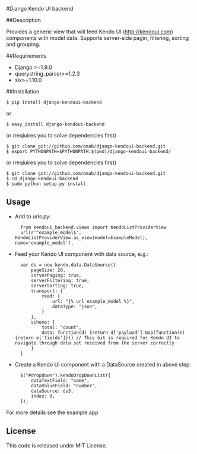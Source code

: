#Django Kendo UI backend

##Description

Provides a generic view that will feed Kendo UI (http://kendoui.com) components with model data. Supports server-side pagin, filtering, sorting and grouping.

##Requirements

* Django >=1.9.0
* querystring_parser>=1.2.3
* six>=1.10.0


##Installation

    $ pip install django-kendoui-backend

or

    $ easy_install django-kendoui-backend

or (reqiuires you to solve dependencies first)

    $ git clone git://github.com/omab/django-kendoui-backend.git
    $ export PYTHONPATH=$PYTHONPATH:$(pwd)/django-kendoui-backend/


or (reqiuires you to solve dependencies first)

    $ git clone git://github.com/omab/django-kendoui-backend.git
    $ cd django-kendoui-backend
    $ sudo python setup.py install

## Usage

* Add to urls.py:

        from kendoui_backend.views import KendoListProviderView
        url(r'^example_model$', KendoListProviderView.as_view(model=ExampleModel), name='example_model'),


* Feed your Kendo UI component with data source, e.g.:


        var ds = new kendo.data.DataSource({
            pageSize: 20,
            serverPaging: true,
            serverFiltering: true,
            serverSorting: true,
            transport: {
                read: {
                    url: "{% url example_model %}",
                    dataType: "json",
                }
            },
            schema: {
                total: "count",
                data: function(d) {return d['payload'].map(function(e) {return e['fields']})} // This bit is required for Kendo UI to navigate through data set received from the server correctly
            }
        }


* Create a Kendo UI component with a DataSource created in above step:


        $("#dropdown").kendoDropDownList({
            dataTextField: "name",
            dataValueField: "number",
            dataSource: ds3,
            index: 0,
        });



For more details see the example app

## License
This code is released under MIT License.
